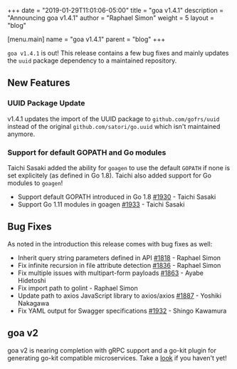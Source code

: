 +++
date = "2019-01-29T11:01:06-05:00"
title = "goa v1.4.1"
description = "Announcing goa v1.4.1"
author = "Raphael Simon"
weight = 5
layout = "blog"

[menu.main]
name = "goa v1.4.1"
parent = "blog"
+++

`goa v1.4.1` is out! This release contains a few bug fixes and mainly updates the
`uuid` package dependency to a maintained repository.

## New Features

### UUID Package Update

v1.4.1 updates the import of the UUID package to `github.com/gofrs/uuid` instead
of the original `github.com/satori/go.uuid` which isn't maintained anymore.

### Support for default GOPATH and Go modules

Taichi Sasaki added the ability for `goagen` to use the default `GOPATH` if none is set
explicitely (as defined in Go 1.8). Taichi also added support for Go modules to `goagen`!

* Support default GOPATH introduced in Go 1.8 [#1930](https://github.com/goadesign/goa/pull/1930) - Taichi Sasaki
* Support Go 1.11 modules in goagen [#1933](https://github.com/goadesign/goa/pull/1933) - Taichi Sasaki

## Bug Fixes

As noted in the introduction this release comes with bug fixes as well:

* Inherit query string parameters defined in API [#1818](https://github.com/goadesign/goa/pull/1818) - Raphael Simon
* Fix infinite recursion in file attribute detection [#1836](https://github.com/goadesign/goa/pull/1836) - Raphael Simon
* Fix multiple issues with multipart-form payloads [#1863](https://github.com/goadesign/goa/pull/1863) - Ayabe Hidetoshi
* Fix import path to golint - Raphael Simon
* Update path to axios JavaScript library to axios/axios [#1887](https://github.com/goadesign/goa/pull/1887) - Yoshiki Nakagawa
* Fix YAML output for Swagger specifications [#1932](https://github.com/goadesign/goa/pull/1932) - Shingo Kawamura

## goa v2

goa v2 is nearing completion with gRPC support and a go-kit plugin for generating
go-kit compatible microservices. Take a [look](https://github.com/goadesign/goa/tree/v2) if
you haven't yet!
